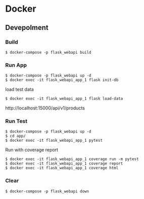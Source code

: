 # Docker

## Devepolment

### Build

```
$ docker-compose -p flask_webapi build
```

### Run App

```
$ docker-compose -p flask_webapi up -d
$ docker exec -it flask_webapi_app_1 flask init-db
```

load test data

```
$ docker exec -it flask_webapi_app_1 flask load-data
```

http://localhost:15000/api/v1/products

### Run Test

```
$ docker-compose -p flask_webapi up -d
$ cd app/
$ docker exec -it flask_webapi_app_1 pytest
```

Run with coverage report

```
$ docker exec -it flask_webapi_app_1 coverage run -m pytest
$ docker exec -it flask_webapi_app_1 coverage report
$ docker exec -it flask_webapi_app_1 coverage html
```

### Clear

```
$ docker-compose -p flask_webapi down
```
